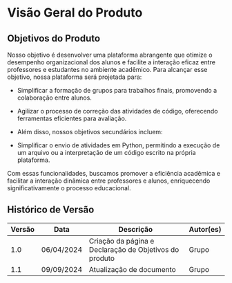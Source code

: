 # Visão Geral do Produto

## **Objetivos do Produto**

Nosso objetivo é desenvolver uma plataforma abrangente que otimize o desempenho organizacional dos alunos e facilite a interação eficaz entre professores e estudantes no ambiente acadêmico. Para alcançar esse objetivo, nossa plataforma será projetada para:

  - Simplificar a formação de grupos para trabalhos finais, promovendo a colaboração entre alunos.

  - Agilizar o processo de correção das atividades de código, oferecendo ferramentas eficientes para avaliação. 

  - Além disso, nossos objetivos secundários incluem:

  - Simplificar o envio de atividades em Python, permitindo a execução de um arquivo ou a interpretação de um código escrito na própria plataforma.

Com essas funcionalidades, buscamos promover a eficiência acadêmica e facilitar a interação dinâmica entre professores e alunos, enriquecendo significativamente o processo educacional.

## Histórico de Versão

| Versão | Data       | Descrição                                                         | Autor(es)       |
|--------|------------|-------------------------------------------------------------------|-----------------|
| 1.0    | 06/04/2024 | Criação da página e Declaração de Objetivos do produto|Grupo   |
| 1.1   | 09/09/2024 | Atualização de documento|Grupo   |